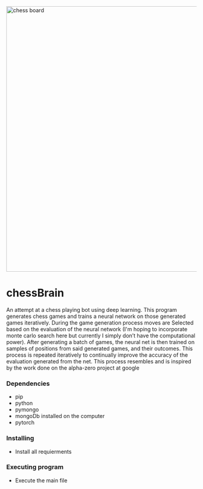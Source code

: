 <img align="center" alt="chess board" width="700px" style="padding-right:10px;" src="https://img.freepik.com/free-vector/figures-chessboard-isometric-illustration_575670-185.jpg?w=2000" />  

# chessBrain
An attempt at a chess playing bot using deep learning. This program generates chess games and trains a neural network on those generated games iteratively.
During the game generation process moves are Selected based on the evaluation of the neural network (I'm hoping to incorporate monte carlo search here but currently I simply don’t 
have the computational power). After generating a batch of games, the neural net is then trained on samples of positions from said generated games, and their outcomes.
This process is repeated iteratively to continually improve the accuracy of the evaluation generated from the net. This process resembles and is inspired by the work done on the alpha-zero project at google

### Dependencies

* pip
* python
* pymongo
* mongoDb installed on the computer
* pytorch

### Installing

* Install all requierments

### Executing program

* Execute the main file

